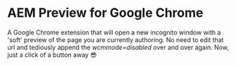 # AEM Preview for Google Chrome

A Google Chrome extension that will open a new incognito window with a 'soft' preview of the page you are currently authoring.
No need to edit that url and tediously append the _wcmmode=disabled_ over and over again.
Now, just a click of a button away :sunglasses:
